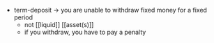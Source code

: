 
- term-deposit $\rightarrow$ you are unable to withdraw fixed money for a fixed period
	- not [[liquid]] [[asset(s)]]
	- if you withdraw, you have to pay a penalty